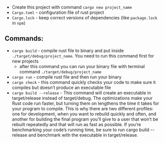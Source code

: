 - Create this project with command `cargo new project_name`
- `Cargo.toml` - configuration file of rust project
- `Cargo.lock` - keep correct versions of dependencies (like `package.lock` in `npm`)
## Commands:
- `cargo build` - compile rust file to binary and put inside `./target/debug/project_name`. You need to run this command first for new projects
  - after this command you can run your binary file with terminal command `./target/debug/project_name`
- `cargo run` - compile rust file and then run your binary
- `cargo check` - this command quickly checks your code to make sure it compiles but doesn’t produce an executable file
- `cargo build --release` - This command will create an executable in target/release instead of target/debug. The optimizations make your Rust code run faster, but turning them on lengthens the time it takes for your program to compile. This is why there are two different profiles: one for development, when you want to rebuild quickly and often, and another for building the final program you’ll give to a user that won’t be rebuilt repeatedly and that will run as fast as possible. If you’re benchmarking your code’s running time, be sure to run cargo build --release and benchmark with the executable in target/release.